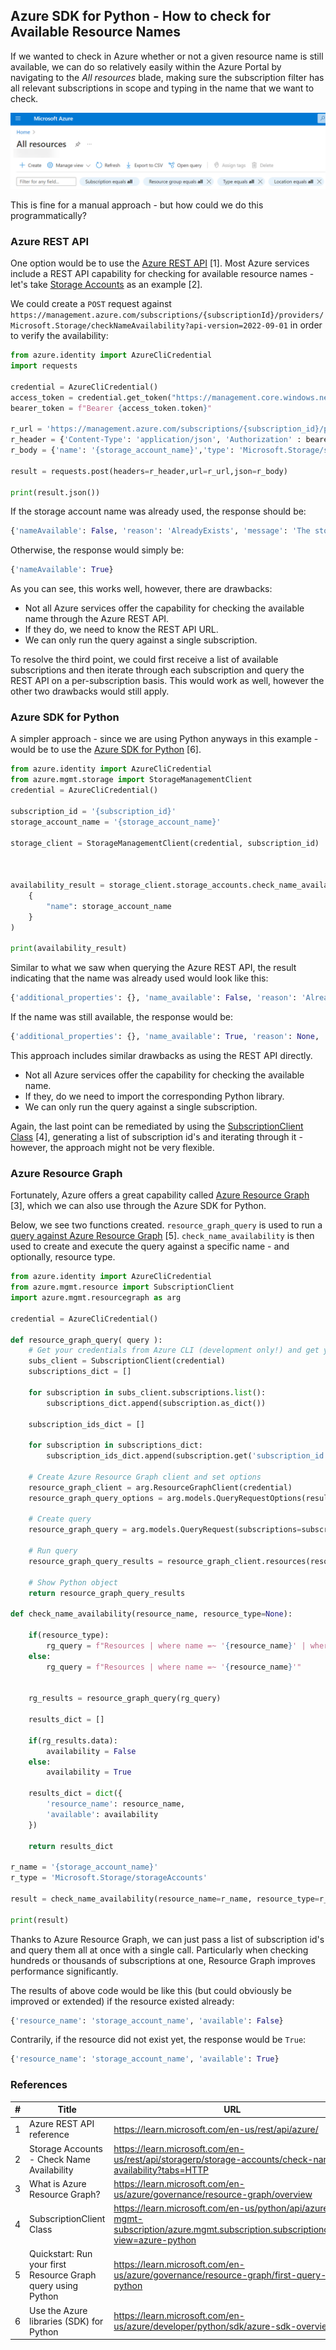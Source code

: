 ## Azure SDK for Python - How to check for Available Resource Names

If we wanted to check in Azure whether or not a given resource name is still available, we can do so relatively easily within the Azure Portal by navigating to the _All resources_ blade, making sure the subscription filter has all relevant subscriptions in scope and typing in the name that we want to check. 

![Search Resources in the Azure Portal](images/query_resources.png)

This is fine for a manual approach - but how could we do this programmatically?

### Azure REST API

One option would be to use the [Azure REST API](https://learn.microsoft.com/en-us/rest/api/azure/) [1]. Most Azure services include a REST API capability for checking for available resource names - let's take [Storage Accounts](https://learn.microsoft.com/en-us/rest/api/storagerp/storage-accounts/check-name-availability?tabs=HTTP) as an example [2].

We could create a `POST` request against `https://management.azure.com/subscriptions/{subscriptionId}/providers/Microsoft.Storage/checkNameAvailability?api-version=2022-09-01` in order to verify the availability:

```python
from azure.identity import AzureCliCredential
import requests

credential = AzureCliCredential()
access_token = credential.get_token("https://management.core.windows.net/")
bearer_token = f"Bearer {access_token.token}"

r_url = 'https://management.azure.com/subscriptions/{subscription_id}/providers/Microsoft.Storage/checkNameAvailability?api-version=2022-09-01'
r_header = {'Content-Type': 'application/json', 'Authorization' : bearer_token}
r_body = {'name': '{storage_account_name}','type': 'Microsoft.Storage/storageAccounts'}

result = requests.post(headers=r_header,url=r_url,json=r_body)

print(result.json())
```

If the storage account name was already used, the response should be:

```python
{'nameAvailable': False, 'reason': 'AlreadyExists', 'message': 'The storage account named storage_account_name is already taken.'}
```

Otherwise, the response would simply be:

```python
{'nameAvailable': True}
```

As you can see, this works well, however, there are drawbacks:

- Not all Azure services offer the capability for checking the available name through the Azure REST API.
- If they do, we need to know the REST API URL.
- We can only run the query against a single subscription.

To resolve the third point, we could first receive a list of available subscriptions and then iterate through each subscription and query the REST API on a per-subscription basis. This would work as well, however the other two drawbacks would still apply.

### Azure SDK for Python

A simpler approach - since we are using Python anyways in this example - would be to use the [Azure SDK for Python](https://learn.microsoft.com/en-us/azure/developer/python/sdk/azure-sdk-overview) [6].

```python
from azure.identity import AzureCliCredential
from azure.mgmt.storage import StorageManagementClient
credential = AzureCliCredential()

subscription_id = '{subscription_id}'
storage_account_name = '{storage_account_name}'

storage_client = StorageManagementClient(credential, subscription_id)



availability_result = storage_client.storage_accounts.check_name_availability(
    { 
        "name": storage_account_name
    }
)

print(availability_result)
```

Similar to what we saw when querying the Azure REST API, the result indicating that the name was already used would look like this:

```python
{'additional_properties': {}, 'name_available': False, 'reason': 'AlreadyExists', 'message': 'The storage account named storage_account_name is already taken.'}
```

If the name was still available, the response would be:

```python
{'additional_properties': {}, 'name_available': True, 'reason': None, 'message': None}
```

This approach includes similar drawbacks as using the REST API directly.

- Not all Azure services offer the capability for checking the available name.
- If they, do we need to import the corresponding Python library.
- We can only run the query against a single subscription.

Again, the last point can be remediated by using the [SubscriptionClient Class](https://learn.microsoft.com/en-us/python/api/azure-mgmt-subscription/azure.mgmt.subscription.subscriptionclient?view=azure-python) [4], generating a list of subscription id's and iterating through it - however, the approach might not be very flexible.

### Azure Resource Graph

Fortunately, Azure offers a great capability called [Azure Resource Graph](https://learn.microsoft.com/en-us/azure/governance/resource-graph/overview) [3], which we can also use through the Azure SDK for Python.

Below, we see two functions created. `resource_graph_query` is used to run a [query against Azure Resource Graph](https://learn.microsoft.com/en-us/azure/governance/resource-graph/first-query-python) [5]. `check_name_availability` is then used to create and execute the query against a specific name - and optionally, resource type.

```python
from azure.identity import AzureCliCredential
from azure.mgmt.resource import SubscriptionClient
import azure.mgmt.resourcegraph as arg

credential = AzureCliCredential()

def resource_graph_query( query ):
    # Get your credentials from Azure CLI (development only!) and get your subscription list
    subs_client = SubscriptionClient(credential)
    subscriptions_dict = []
    
    for subscription in subs_client.subscriptions.list():
        subscriptions_dict.append(subscription.as_dict())
    
    subscription_ids_dict = []
    
    for subscription in subscriptions_dict:
        subscription_ids_dict.append(subscription.get('subscription_id'))

    # Create Azure Resource Graph client and set options
    resource_graph_client = arg.ResourceGraphClient(credential)
    resource_graph_query_options = arg.models.QueryRequestOptions(result_format="objectArray")

    # Create query
    resource_graph_query = arg.models.QueryRequest(subscriptions=subscription_ids_dict, query=query, options=resource_graph_query_options)

    # Run query
    resource_graph_query_results = resource_graph_client.resources(resource_graph_query)

    # Show Python object
    return resource_graph_query_results

def check_name_availability(resource_name, resource_type=None):
    
    if(resource_type):
        rg_query = f"Resources | where name =~ '{resource_name}' | where type =~ '{resource_type}'"
    else:
        rg_query = f"Resources | where name =~ '{resource_name}'"
    
    
    rg_results = resource_graph_query(rg_query)
    
    results_dict = []

    if(rg_results.data):
        availability = False
    else:
        availability = True

    results_dict = dict({
        'resource_name': resource_name,
        'available': availability
    })
    
    return results_dict

r_name = '{storage_account_name}'
r_type = 'Microsoft.Storage/storageAccounts'

result = check_name_availability(resource_name=r_name, resource_type=r_type)

print(result)
```

Thanks to Azure Resource Graph, we can just pass a list of subscription id's and query them all at once with a single call. Particularly when checking hundreds or thousands of subscriptions at one, Resource Graph improves performance significantly.

The results of above code would be like this (but could obviously be improved or extended) if the resource existed already:

```python
{'resource_name': 'storage_account_name', 'available': False}
```

Contrarily, if the resource did not exist yet, the response would be `True`:

```python
{'resource_name': 'storage_account_name', 'available': True}
```

### References

| # | Title | URL |
| --- | --- | --- |
| 1 | Azure REST API reference | https://learn.microsoft.com/en-us/rest/api/azure/ |
| 2 | Storage Accounts - Check Name Availability | https://learn.microsoft.com/en-us/rest/api/storagerp/storage-accounts/check-name-availability?tabs=HTTP |
| 3 | What is Azure Resource Graph? | https://learn.microsoft.com/en-us/azure/governance/resource-graph/overview |
| 4 | SubscriptionClient Class | https://learn.microsoft.com/en-us/python/api/azure-mgmt-subscription/azure.mgmt.subscription.subscriptionclient?view=azure-python |
| 5 | Quickstart: Run your first Resource Graph query using Python | https://learn.microsoft.com/en-us/azure/governance/resource-graph/first-query-python |
| 6 | Use the Azure libraries (SDK) for Python | https://learn.microsoft.com/en-us/azure/developer/python/sdk/azure-sdk-overview |
